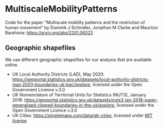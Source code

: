 # MultiscaleMobilityPatterns
Code for the paper "Multiscale mobility patterns and the restriction of human movement" by Dominik J Schindler, Jonathan M Clarke and Mauricio Barahona: https://arxiv.org/abs/2201.06323

## Geographic shapefiles

We use different geographic shapefiles for our analysis that are available online.

- UK Local Authority Districts (LAD), May 2020: https://geoportal.statistics.gov.uk/datasets/local-authority-districts-may-2020-boundaries-uk-bgc/explore, licensed under the Open Government Licence v.3.0
- UK Nomenclature of Territorial Units for Statistics (NUTS), January 2018: https://geoportal.statistics.gov.uk/datasets/nuts3-jan-2018-super-generalised-clipped-boundaries-in-the-uk/explore, licensed under the Open Government Licence v.3.0
- UK Cities: https://simplemaps.com/data/gb-cities, licensed under [MIT license](https://opensource.org/license/mit/)
